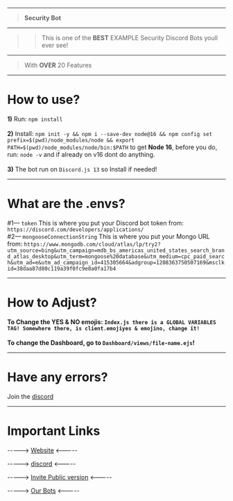 ---------------
>  __Security Bot__
--------
> > This is one of the __BEST__ EXAMPLE Security Discord Bots youll ever see!
----------------------
> With __OVER__ 20 Features

---------------

# How to use?

**1)** Run: `npm install`<br><br>
**2)** Install: `npm init -y && npm i --save-dev node@16 && npm config set prefix=$(pwd)/node_modules/node && export PATH=$(pwd)/node_modules/node/bin:$PATH` to get **Node 16**, before you do, run: `node -v` and if already on v16 dont do anything.<br><br>
**3)** The bot run on `Discord.js 13` so Install if needed!
___________________

# What are the .envs?

#1— `token` This is where you put your Discord bot token from: `https://discord.com/developers/applications/`<br>
#2— `mongooseConnectionString` This is where you put your Mongo URL from: `https://www.mongodb.com/cloud/atlas/lp/try2?utm_source=bing&utm_campaign=mdb_bs_americas_united_states_search_brand_atlas_desktop&utm_term=mongoose%20database&utm_medium=cpc_paid_search&utm_ad=e&utm_ad_campaign_id=415305664&adgroup=1208363750507169&msclkid=38daa87d80c119a39f0fc9e0a0fa17b4`

___________________

# How to Adjust?
**To Change the YES & NO emojis: `Index.js there is a GLOBAL VARIABLES TAG! Somewhere there, is client.emojiyes & emojino, change it!`**<br><br>
**To change the Dashboard, go to `Dashboard/views/file-name.ejs`!**


___________________
# Have any errors?
Join the [discord](https://discord.gg/dmb2ScQRpw)
___________________

# __Important Links__

-----> [Website](https://dev.vcodez.net) <-----

-----> [discord](https://discord.gg/dmb2ScQRpw) <-----

-----> [Invite Public version](https://discord.com/api/oauth2/authorize?client_id=918266258074529862&permissions=8&scope=bot) <-----

-----> [Our Bots](https://dev.vcodez.net#ourbots) <-----
